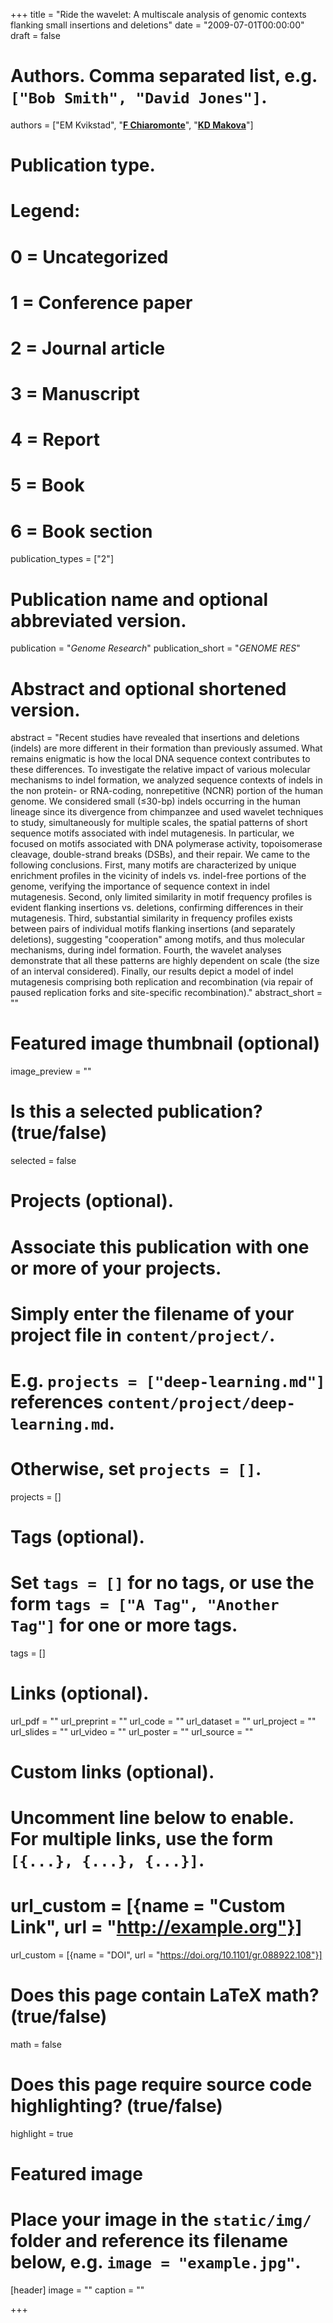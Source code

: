 +++
title = "Ride the wavelet: A multiscale analysis of genomic contexts flanking small insertions and deletions"
date = "2009-07-01T00:00:00"
draft = false

# Authors. Comma separated list, e.g. `["Bob Smith", "David Jones"]`.
authors = ["EM Kvikstad", "[__F Chiaromonte__](http://sites.psu.edu/chiaromonte)", "[__KD Makova__](http://www.bx.psu.edu/makova_lab)"]

# Publication type.
# Legend:
# 0 = Uncategorized
# 1 = Conference paper
# 2 = Journal article
# 3 = Manuscript
# 4 = Report
# 5 = Book
# 6 = Book section
publication_types = ["2"]

# Publication name and optional abbreviated version.
publication = "_Genome Research_"
publication_short = "_GENOME RES_"

# Abstract and optional shortened version.
abstract = "Recent studies have revealed that insertions and deletions (indels) are more different in their formation than previously assumed. What remains enigmatic is how the local DNA sequence context contributes to these differences. To investigate the relative impact of various molecular mechanisms to indel formation, we analyzed sequence contexts of indels in the non protein- or RNA-coding, nonrepetitive (NCNR) portion of the human genome. We considered small (≤30-bp) indels occurring in the human lineage since its divergence from chimpanzee and used wavelet techniques to study, simultaneously for multiple scales, the spatial patterns of short sequence motifs associated with indel mutagenesis. In particular, we focused on motifs associated with DNA polymerase activity, topoisomerase cleavage, double-strand breaks (DSBs), and their repair. We came to the following conclusions. First, many motifs are characterized by unique enrichment profiles in the vicinity of indels vs. indel-free portions of the genome, verifying the importance of sequence context in indel mutagenesis. Second, only limited similarity in motif frequency profiles is evident flanking insertions vs. deletions, confirming differences in their mutagenesis. Third, substantial similarity in frequency profiles exists between pairs of individual motifs flanking insertions (and separately deletions), suggesting \"cooperation\" among motifs, and thus molecular mechanisms, during indel formation. Fourth, the wavelet analyses demonstrate that all these patterns are highly dependent on scale (the size of an interval considered). Finally, our results depict a model of indel mutagenesis comprising both replication and recombination (via repair of paused replication forks and site-specific recombination)."
abstract_short = ""

# Featured image thumbnail (optional)
image_preview = ""

# Is this a selected publication? (true/false)
selected = false

# Projects (optional).
#   Associate this publication with one or more of your projects.
#   Simply enter the filename of your project file in `content/project/`.
#   E.g. `projects = ["deep-learning.md"]` references `content/project/deep-learning.md`.
#   Otherwise, set `projects = []`.
projects = []

# Tags (optional).
#   Set `tags = []` for no tags, or use the form `tags = ["A Tag", "Another Tag"]` for one or more tags.
tags = []

# Links (optional).
url_pdf = ""
url_preprint = ""
url_code = ""
url_dataset = ""
url_project = ""
url_slides = ""
url_video = ""
url_poster = ""
url_source = ""

# Custom links (optional).
#   Uncomment line below to enable. For multiple links, use the form `[{...}, {...}, {...}]`.
# url_custom = [{name = "Custom Link", url = "http://example.org"}]
url_custom = [{name = "DOI", url = "https://doi.org/10.1101/gr.088922.108"}]

# Does this page contain LaTeX math? (true/false)
math = false

# Does this page require source code highlighting? (true/false)
highlight = true

# Featured image
# Place your image in the `static/img/` folder and reference its filename below, e.g. `image = "example.jpg"`.
[header]
image = ""
caption = ""

+++
